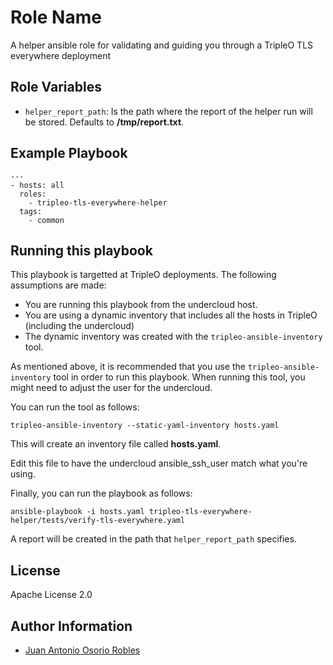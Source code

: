 Role Name
=========

A helper ansible role for validating and guiding you through a TripleO TLS
everywhere deployment


Role Variables
--------------

* `helper_report_path`: Is the path where the report of the helper run will
                        be stored. Defaults to **/tmp/report.txt**.


Example Playbook
----------------

    ---
    - hosts: all
      roles:
        - tripleo-tls-everywhere-helper
      tags:
        - common

Running this playbook
---------------------

This playbook is targetted at TripleO deployments. The following assumptions
are made:

* You are running this playbook from the undercloud host.
* You are using a dynamic inventory that includes all the hosts in TripleO
  (including the undercloud)
* The dynamic inventory was created with the `tripleo-ansible-inventory` tool.

As mentioned above, it is recommended that you use the
`tripleo-ansible-inventory` tool in order to run this playbook. When running
this tool, you might need to adjust the user for the undercloud.

You can run the tool as follows:

```
tripleo-ansible-inventory --static-yaml-inventory hosts.yaml
```

This will create an inventory file called **hosts.yaml**.

Edit this file to have the undercloud ansible_ssh_user match what you're using.

Finally, you can run the playbook as follows:

```
ansible-playbook -i hosts.yaml tripleo-tls-everywhere-helper/tests/verify-tls-everywhere.yaml
```

A report will be created in the path that `helper_report_path` specifies.

License
-------

Apache License 2.0

Author Information
------------------

* [Juan Antonio Osorio Robles](https://jaormx.github.io/)

